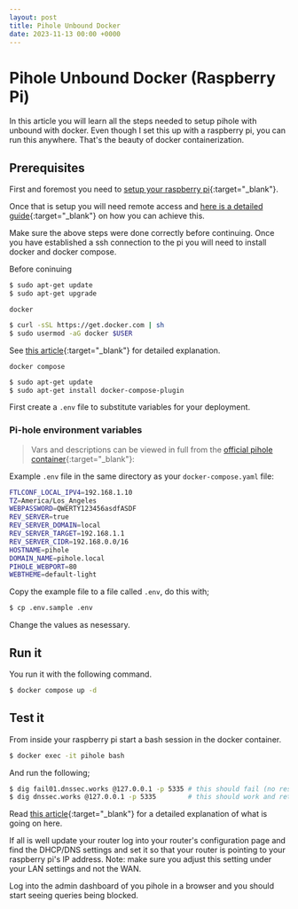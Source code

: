 ```yaml
---
layout: post
title: Pihole Unbound Docker
date: 2023-11-13 00:00 +0000
---
```

# Pihole Unbound Docker (Raspberry Pi)

In this article you will learn all the steps needed to setup pihole with unbound
with docker. Even though I set this up with a raspberry pi, you can run this anywhere.
That's the beauty of docker containerization.

## Prerequisites

First and foremost you need to [setup your raspberry pi](https://projects.raspberrypi.org/en/projects/raspberry-pi-setting-up/2){:target="\_blank"}.

Once that is setup you will need remote access and [here is a detailed guide](https://www.raspberrypi.com/documentation/computers/remote-access.html){:target="\_blank"}
on how you can achieve this.

Make sure the above steps were done correctly before continuing. Once you have
established a ssh connection to the pi you will need to install docker and docker
compose.

Before coninuing

```bash
$ sudo apt-get update
$ sudo apt-get upgrade
```

`docker`

```bash
$ curl -sSL https://get.docker.com | sh
$ sudo usermod -aG docker $USER
```

See [this article](https://raspberrytips.com/docker-on-raspberry-pi/){:target="\_blank"} for detailed
explanation.

`docker compose`

```bash
$ sudo apt-get update
$ sudo apt-get install docker-compose-plugin
```

First create a `.env` file to substitute variables for your deployment.

### Pi-hole environment variables

> Vars and descriptions can be viewed in full from the [official pihole container](https://github.com/pi-hole/docker-pi-hole/#environment-variables){:target="\_blank"}:

Example `.env` file in the same directory as your `docker-compose.yaml` file:

```bash
FTLCONF_LOCAL_IPV4=192.168.1.10
TZ=America/Los_Angeles
WEBPASSWORD=QWERTY123456asdfASDF
REV_SERVER=true
REV_SERVER_DOMAIN=local
REV_SERVER_TARGET=192.168.1.1
REV_SERVER_CIDR=192.168.0.0/16
HOSTNAME=pihole
DOMAIN_NAME=pihole.local
PIHOLE_WEBPORT=80
WEBTHEME=default-light
```

Copy the example file to a file called `.env`, do this with;

```bash
$ cp .env.sample .env
```

Change the values as nesessary.

## Run it

You run it with the following command.

```bash
$ docker compose up -d
```

## Test it

From inside your raspberry pi start a bash session in the docker container.

```bash
$ docker exec -it pihole bash
```

And run the following;

```bash
$ dig fail01.dnssec.works @127.0.0.1 -p 5335 # this should fail (no response)
$ dig dnssec.works @127.0.0.1 -p 5335        # this should work and return an IP address
```

Read [this article](https://docs.pi-hole.net/guides/dns/unbound/){:target="\_blank"} for a detailed
explanation of what is going on here.

If all is well update your router log into your router's configuration page and
find the DHCP/DNS settings and set it so that your router is pointing to your
raspberry pi's IP address. Note: make sure you adjust this setting under your
LAN settings and not the WAN.

Log into the admin dashboard of you pihole in a browser and you should start
seeing queries being blocked.
